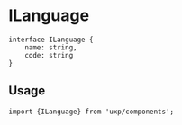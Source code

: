 # ILanguage








```tsx
interface ILanguage {
    name: string,
    code: string
}
```

## Usage



```tsx
import {ILanguage} from 'uxp/components';
```


